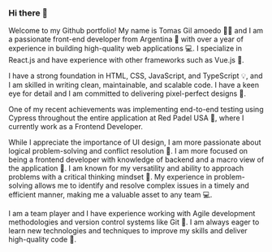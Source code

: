### Hi there 👋

Welcome to my Github portfolio! My name is Tomas Gil amoedo 👨‍💻 and I am a passionate front-end developer from Argentina 🚀 with over a year of experience in building high-quality web applications 💻. I specialize in React.js and have experience with other frameworks such as Vue.js 🎨.

I have a strong foundation in HTML, CSS, JavaScript, and TypeScript 💡, and I am skilled in writing clean, maintainable, and scalable code. I have a keen eye for detail and I am committed to delivering pixel-perfect designs 🧐.

One of my recent achievements was implementing end-to-end testing using Cypress throughout the entire application at Red Padel USA 🔎, where I currently work as a Frontend Developer.

While I appreciate the importance of UI design, I am more passionate about logical problem-solving and conflict resolution 🤔. I am more focused on being a frontend developer with knowledge of backend and a macro view of the application 🤝. I am known for my versatility and ability to approach problems with a critical thinking mindset 🚀. My experience in problem-solving allows me to identify and resolve complex issues in a timely and efficient manner, making me a valuable asset to any team 💻.

I am a team player and I have experience working with Agile development methodologies and version control systems like Git 🔎. I am always eager to learn new technologies and techniques to improve my skills and deliver high-quality code 🔎.

<!-- ![Anurag's GitHub stats](https://github-readme-stats.vercel.app/api?username=Tommydemian&show_icons=true) -->

